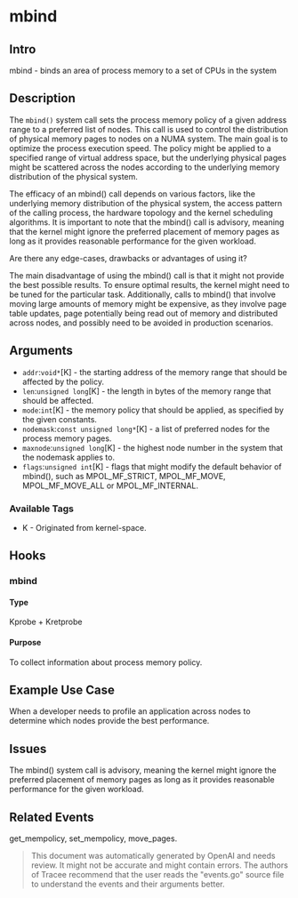
# mbind

## Intro
mbind - binds an area of process memory to a set of CPUs in the system

## Description
The `mbind()` system call sets the process memory policy of a given address range to a preferred list of nodes. This call is used to control the distribution of physical memory pages to nodes on a NUMA system. The main goal is to optimize the process execution speed. The policy might be applied to a specified range of virtual address space, but the underlying physical pages might be scattered across the nodes according to the underlying memory distribution of the physical system.

The efficacy of an mbind() call depends on various factors, like the underlying memory distribution of the physical system, the access pattern of the calling process, the hardware topology and the kernel scheduling algorithms. It is important to note that the mbind() call is advisory, meaning that the kernel might ignore the preferred placement of memory pages as long as it provides reasonable performance for the given workload.

Are there any edge-cases, drawbacks or advantages of using it?

The main disadvantage of using the mbind() call is that it might not provide the best possible results. To ensure optimal results, the kernel might need to be tuned for the particular task. Additionally, calls to mbind() that involve moving large amounts of memory might be expensive, as they involve page table updates, page potentially being read out of memory and distributed across nodes, and possibly need to be avoided in production scenarios.

## Arguments
* `addr`:`void*`[K] - the starting address of the memory range that should be affected by the policy.
* `len`:`unsigned long`[K] - the length in bytes of the memory range that should be affected.
* `mode`:`int`[K] - the memory policy that should be applied, as specified by the given constants.
* `nodemask`:`const unsigned long*`[K] - a list of preferred nodes for the process memory pages.
* `maxnode`:`unsigned long`[K] - the highest node number in the system that the nodemask applies to.
* `flags`:`unsigned int`[K] - flags that might modify the default behavior of mbind(), such as MPOL_MF_STRICT, MPOL_MF_MOVE, MPOL_MF_MOVE_ALL or MPOL_MF_INTERNAL.

### Available Tags
* K - Originated from kernel-space.

## Hooks
### mbind
#### Type
Kprobe + Kretprobe
#### Purpose
To collect information about process memory policy.

## Example Use Case
When a developer needs to profile an application across nodes to determine which nodes provide the best performance. 

## Issues
The mbind() system call is advisory, meaning the kernel might ignore the preferred placement of memory pages as long as it provides reasonable performance for the given workload.

## Related Events
get_mempolicy, set_mempolicy, move_pages.

> This document was automatically generated by OpenAI and needs review. It might
> not be accurate and might contain errors. The authors of Tracee recommend that
> the user reads the "events.go" source file to understand the events and their
> arguments better.
